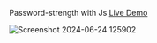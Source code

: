  Password-strength with Js [Live Demo](https://davit2605.github.io/Password-strength/)

![Screenshot 2024-06-24 125902](https://github.com/Davit2605/Password-strength/assets/125227660/85a3b9dd-3afb-4d69-a466-5c8cd304dd02)
 
